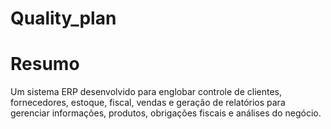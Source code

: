 # Quality_plan

# Resumo
Um sistema ERP desenvolvido para englobar controle de clientes, fornecedores, estoque, fiscal, vendas e geração de relatórios para gerenciar informações, produtos, obrigações fiscais e análises do negócio.
